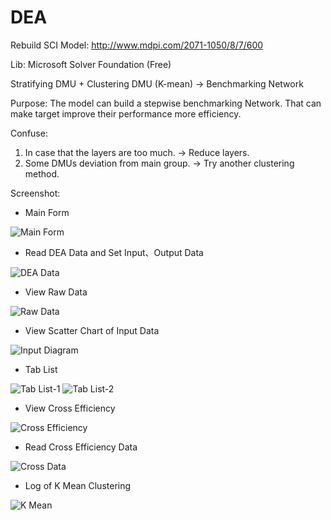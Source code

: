 # DEA

Rebuild SCI Model: http://www.mdpi.com/2071-1050/8/7/600

Lib: Microsoft Solver Foundation (Free)

Stratifying DMU + Clustering DMU (K-mean) -> Benchmarking Network

Purpose: 
	The model can build a stepwise benchmarking Network.
	That can make target improve their performance more efficiency.
	
Confuse:

1. In case that the layers are too much. -> Reduce layers.
1. Some DMUs deviation from main group. 	-> Try another clustering method.
	
Screenshot:

- Main Form

![Main Form](pics/main.png)

- Read DEA Data and Set Input、Output Data

![DEA Data](pics/read_dea_data.png)

- View Raw Data

![Raw Data](pics/raw_data.png)

- View Scatter Chart of Input Data

![Input Diagram](pics/input_diagram.png)

- Tab List

![Tab List-1](pics/tab_list-1.png)
![Tab List-2](pics/tab_list-2.png)

- View Cross Efficiency

![Cross Efficiency](pics/cross_efficiency.png)

- Read Cross Efficiency Data

![Cross Data](pics/read_cross_efficiency_data.png)

- Log of K Mean Clustering

![K Mean](pics/k_mean_data.png)